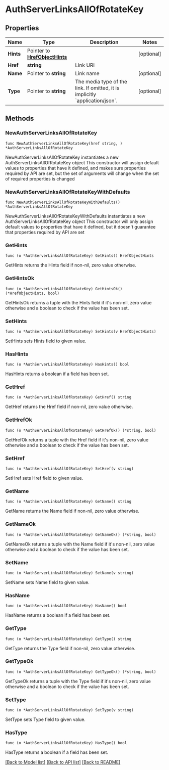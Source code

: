 # AuthServerLinksAllOfRotateKey

## Properties

Name | Type | Description | Notes
------------ | ------------- | ------------- | -------------
**Hints** | Pointer to [**HrefObjectHints**](HrefObjectHints.md) |  | [optional] 
**Href** | **string** | Link URI | 
**Name** | Pointer to **string** | Link name | [optional] 
**Type** | Pointer to **string** | The media type of the link. If omitted, it is implicitly &#x60;application/json&#x60;. | [optional] 

## Methods

### NewAuthServerLinksAllOfRotateKey

`func NewAuthServerLinksAllOfRotateKey(href string, ) *AuthServerLinksAllOfRotateKey`

NewAuthServerLinksAllOfRotateKey instantiates a new AuthServerLinksAllOfRotateKey object
This constructor will assign default values to properties that have it defined,
and makes sure properties required by API are set, but the set of arguments
will change when the set of required properties is changed

### NewAuthServerLinksAllOfRotateKeyWithDefaults

`func NewAuthServerLinksAllOfRotateKeyWithDefaults() *AuthServerLinksAllOfRotateKey`

NewAuthServerLinksAllOfRotateKeyWithDefaults instantiates a new AuthServerLinksAllOfRotateKey object
This constructor will only assign default values to properties that have it defined,
but it doesn't guarantee that properties required by API are set

### GetHints

`func (o *AuthServerLinksAllOfRotateKey) GetHints() HrefObjectHints`

GetHints returns the Hints field if non-nil, zero value otherwise.

### GetHintsOk

`func (o *AuthServerLinksAllOfRotateKey) GetHintsOk() (*HrefObjectHints, bool)`

GetHintsOk returns a tuple with the Hints field if it's non-nil, zero value otherwise
and a boolean to check if the value has been set.

### SetHints

`func (o *AuthServerLinksAllOfRotateKey) SetHints(v HrefObjectHints)`

SetHints sets Hints field to given value.

### HasHints

`func (o *AuthServerLinksAllOfRotateKey) HasHints() bool`

HasHints returns a boolean if a field has been set.

### GetHref

`func (o *AuthServerLinksAllOfRotateKey) GetHref() string`

GetHref returns the Href field if non-nil, zero value otherwise.

### GetHrefOk

`func (o *AuthServerLinksAllOfRotateKey) GetHrefOk() (*string, bool)`

GetHrefOk returns a tuple with the Href field if it's non-nil, zero value otherwise
and a boolean to check if the value has been set.

### SetHref

`func (o *AuthServerLinksAllOfRotateKey) SetHref(v string)`

SetHref sets Href field to given value.


### GetName

`func (o *AuthServerLinksAllOfRotateKey) GetName() string`

GetName returns the Name field if non-nil, zero value otherwise.

### GetNameOk

`func (o *AuthServerLinksAllOfRotateKey) GetNameOk() (*string, bool)`

GetNameOk returns a tuple with the Name field if it's non-nil, zero value otherwise
and a boolean to check if the value has been set.

### SetName

`func (o *AuthServerLinksAllOfRotateKey) SetName(v string)`

SetName sets Name field to given value.

### HasName

`func (o *AuthServerLinksAllOfRotateKey) HasName() bool`

HasName returns a boolean if a field has been set.

### GetType

`func (o *AuthServerLinksAllOfRotateKey) GetType() string`

GetType returns the Type field if non-nil, zero value otherwise.

### GetTypeOk

`func (o *AuthServerLinksAllOfRotateKey) GetTypeOk() (*string, bool)`

GetTypeOk returns a tuple with the Type field if it's non-nil, zero value otherwise
and a boolean to check if the value has been set.

### SetType

`func (o *AuthServerLinksAllOfRotateKey) SetType(v string)`

SetType sets Type field to given value.

### HasType

`func (o *AuthServerLinksAllOfRotateKey) HasType() bool`

HasType returns a boolean if a field has been set.


[[Back to Model list]](../README.md#documentation-for-models) [[Back to API list]](../README.md#documentation-for-api-endpoints) [[Back to README]](../README.md)


